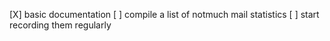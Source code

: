 [X] basic documentation
[ ] compile a list of notmuch mail statistics
[ ] start recording them regularly
